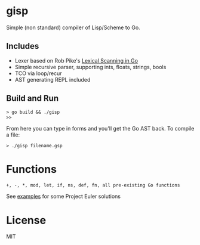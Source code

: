 gisp
====

Simple (non standard) compiler of Lisp/Scheme to Go.

## Includes
- Lexer based on Rob Pike's [Lexical Scanning in Go](http://cuddle.googlecode.com/hg/talk/lex.html#title-slide)
- Simple recursive parser, supporting ints, floats, strings, bools
- TCO via loop/recur
- AST generating REPL included


## Build and Run
```
> go build && ./gisp
>>
```
From here you can type in forms and you'll get the Go AST back.
To compile a file:
```
> ./gisp filename.gsp
````

# Functions
```
+, -, *, mod, let, if, ns, def, fn, all pre-existing Go functions
```
See [examples](examples) for some Project Euler solutions

# License

MIT
